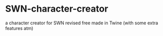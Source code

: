 # SWN-character-creator
a character creator for SWN revised free made in Twine (with some extra features atm)
